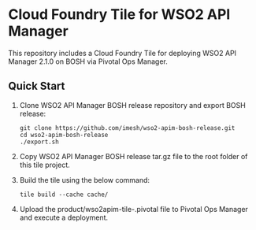 # Cloud Foundry Tile for WSO2 API Manager

This repository includes a Cloud Foundry Tile for deploying WSO2 API Manager 2.1.0 on BOSH via Pivotal Ops Manager. 

## Quick Start

1. Clone WSO2 API Manager BOSH release repository and export BOSH release:

   ```
   git clone https://github.com/imesh/wso2-apim-bosh-release.git
   cd wso2-apim-bosh-release
   ./export.sh
   ```
2. Copy WSO2 API Manager BOSH release tar.gz file to the root folder of this tile project.

3. Build the tile using the below command:
   
   ```
   tile build --cache cache/
   ```

4. Upload the product/wso2apim-tile-<versiom>.pivotal file to Pivotal Ops Manager and execute a deployment.
